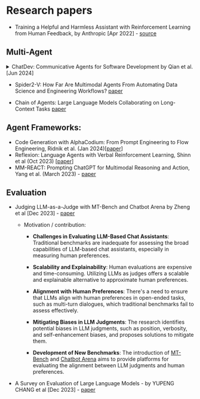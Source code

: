 # Research papers

* Training a Helpful and Harmless Assistant with Reinforcement Learning from Human Feedback, by Anthropic [Apr 2022] - [source](https://arxiv.org/pdf/2204.05862)

## Multi-Agent
<details>
  <summary>ChatDev: Communicative Agents for Software Development by Qian et al. [Jun 2024]</summary>

- [paper](https://arxiv.org/pdf/2307.07924) / [github](https://github.com/OpenBMB/ChatDev)
- Company Overview: ChatDev is a virtual software company powered by intelligent agents.
- Agents take on roles such as CEO, CTO, programmer, tester, reviewer, and designer.
- Organizational Structure: Operates as a multi-agent system collaborating through specialized seminars.
- Collaboration Tasks: Agents handle designing, coding, testing, and documenting software.
- Mission: "Revolutionize the digital world through programming."
- Framework Focus: Offers a user-friendly, customizable, and extendable framework.
- Technology Basis: Built on large language models (LLMs).
- Research Purpose: Serves as a platform to study and understand collective intelligence.

</details>    

* Spider2-V: How Far Are Multimodal Agents From Automating Data Science and Engineering Workflows? [paper](https://arxiv.org/abs/2407.10956)

* Chain of Agents: Large Language Models Collaborating on Long-Context Tasks [paper](https://arxiv.org/abs/2406.02818)


## Agent Frameworks:
- Code Generation with AlphaCodium: From Prompt Engineering to Flow
Engineering, Ridnik et al. (Jan 2024)[[paper](https://arxiv.org/pdf/2401.08500)]
- Reflexion: Language Agents with
Verbal Reinforcement Learning, Shinn et al (Oct 2023) [[paper](https://arxiv.org/pdf/2303.11366)]
- MM-REACT: Prompting ChatGPT for Multimodal Reasoning and Action, Yang et al. (March 2023) - [paper](https://arxiv.org/pdf/2303.11381)

## Evaluation
* Judging LLM-as-a-Judge with MT-Bench and Chatbot Arena by Zheng et al [Dec 2023] - [paper](https://arxiv.org/pdf/2306.05685)
    - Motivation / contribution:
        * **Challenges in Evaluating LLM-Based Chat Assistants**: Traditional benchmarks are inadequate for assessing the broad capabilities of LLM-based chat assistants, especially in measuring human preferences.

        * **Scalability and Explainability**: Human evaluations are expensive and time-consuming. Utilizing LLMs as judges offers a scalable and explainable alternative to approximate human preferences.

        * **Alignment with Human Preferences**: There's a need to ensure that LLMs align with human preferences in open-ended tasks, such as multi-turn dialogues, which traditional benchmarks fail to assess effectively.

        * **Mitigating Biases in LLM Judgments**: The research identifies potential biases in LLM judgments, such as position, verbosity, and self-enhancement biases, and proposes solutions to mitigate them.

        * **Development of New Benchmarks**: The introduction of [MT-Bench](https://github.com/lm-sys/FastChat/tree/main/fastchat/llm_judge) and [Chatbot Arena](https://huggingface.co/datasets/lmsys/chatbot_arena_conversations) aims to provide platforms for evaluating the alignment between LLM judgments and human preferences.
        
* A Survey on Evaluation of Large Language Models - by YUPENG CHANG et al [Dec 2023] - [paper](https://arxiv.org/pdf/2307.03109)